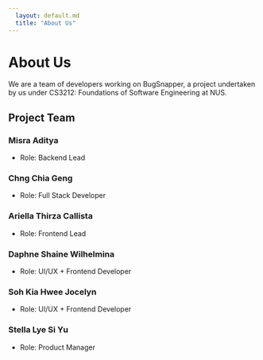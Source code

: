 ```yaml
---
  layout: default.md
  title: "About Us"
---
```


# About Us

We are a team of developers working on BugSnapper, a project undertaken by us under CS3212: Foundations of Software Engineering at NUS.

## Project Team

### Misra Aditya
* Role: Backend Lead

### Chng Chia Geng
* Role: Full Stack Developer

### Ariella Thirza Callista
* Role: Frontend Lead

### Daphne Shaine Wilhelmina
* Role: UI/UX + Frontend Developer

### Soh Kia Hwee Jocelyn
* Role: UI/UX + Frontend Developer

### Stella Lye Si Yu
* Role: Product Manager
